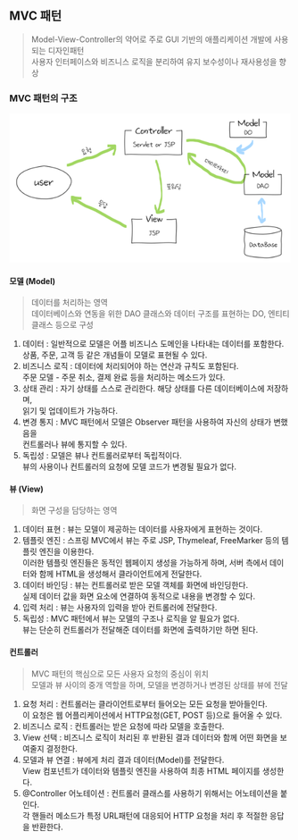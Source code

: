 ## MVC 패턴

> Model-View-Controller의 약어로 주로 GUI 기반의 애플리케이션 개발에 사용되는 디자인패턴  
> 사용자 인터페이스와 비즈니스 로직을 분리하여 유지 보수성이나 재사용성을 향상

### MVC 패턴의 구조

![alt text](../img/MVC패턴구조.png)

#### 모델 (Model)

> 데이터를 처리하는 영역  
> 데이터베이스와 연동을 위한 DAO 클래스와 데이터 구조를 표현하는 DO, 엔티티 클래스 등으로 구성

1. 데이터 : 일반적으로 모델은 어플 비즈니스 도메인을 나타내는 데이터를 포함한다.  
    상품, 주문, 고객 등 같은 개념들이 모델로 표현될 수 있다.
2. 비즈니스 로직 : 데이터에 처리되어야 하는 연산과 규칙도 포함된다.  
    주문 모델 - 주문 취소, 결제 완료 등을 처리하는 메소드가 있다.
3. 상태 관리 : 자기 상태를 스스로 관리한다. 해당 상태를 다른 데이터베이스에 저장하며,  
    읽기 및 업데이트가 가능하다.
4. 변경 통지 : MVC 패턴에서 모델은 Observer 패턴을 사용하여 자신의 상태가 변했음을  
    컨트롤러나 뷰에 통지할 수 있다.
5. 독립성 : 모델은 뷰나 컨트롤러로부터 독립적이다.  
    뷰의 사용이나 컨트롤러의 요청에 모델 코드가 변경될 필요가 없다.

#### 뷰 (View)

> 화면 구성을 담당하는 영역

1. 데이터 표현 : 뷰는 모델이 제공하는 데이터를 사용자에게 표현하는 것이다.
2. 템플릿 엔진 : 스프링 MVC에서 뷰는 주로 JSP, Thymeleaf, FreeMarker 등의 템플릿 엔진을 이용한다.  
    이러한 템플릿 엔진들은 동적인 웹페이지 생성을 가능하게 하며, 서버 측에서 데이터와 함께 HTML을 생성해서
   클라이언트에게 전달한다.
3. 데이터 바인딩 : 뷰는 컨트롤러로 받은 모델 객체를 화면에 바인딩한다.  
    실제 데이터 값을 화면 요소에 연결하여 동적으로 내용을 변경할 수 있다.
4. 입력 처리 : 뷰는 사용자의 입력을 받아 컨트롤러에 전달한다.
5. 독립성 : MVC 패턴에서 뷰는 모델의 구조나 로직을 알 필요가 없다.  
    뷰는 단순히 컨트롤러가 전달해준 데이터를 화면에 출력하기만 하면 된다.

#### 컨트롤러

> MVC 패턴의 핵심으로 모든 사용자 요청의 중심이 위치  
> 모델과 뷰 사이의 중개 역할을 하며, 모델을 변경하거나 변경된 상태를 뷰에 전달

1. 요청 처리 : 컨트롤러는 클라이언트로부터 들어오는 모든 요청을 받아들인다.  
    이 요청은 웹 어플리케이션에서 HTTP요청(GET, POST 등)으로 들어올 수 있다.
2. 비즈니스 로직 : 컨트롤러는 받은 요청에 따라 모델을 호출한다.
3. View 선택 : 비즈니스 로직이 처리된 후 반환된 결과 데이터와 함께 어떤 화면을 보여줄지 결정한다.
4. 모델과 뷰 연결 : 뷰에게 처리 결과 데이터(Model)를 전달한다.  
    View 컴포넌트가 데이터와 템플릿 엔진을 사용하여 최종 HTML 페이지를 생성한다.
5. @Controller 어노테이션 : 컨트롤러 클래스를 사용하기 위해서는 어노테이션을 붙인다.  
    각 핸들러 메소드가 특정 URL패턴에 대응되어 HTTP 요청을 처리 후 적절한 응답을 반환한다.
